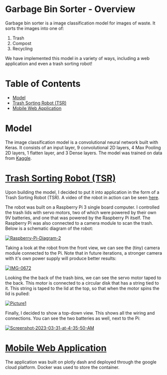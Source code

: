 # Garbage Bin Sorter - Overview
Garbage bin sorter is a image classification model for images of waste. It sorts the images into one of:

 1. Trash
 2. Compost
 3. Recycling

We have implemented this model in a variety of ways, including a web application and even a trash sorting robot! 

# Table of Contents
- [Model](#model)
- [Trash Sorting Robot (TSR)](#trash-sorting-robot-tsr)
- [Mobile Web Application](#mobile-web-application)


# Model
The image classification model is a convolutional neural network built with Keras. It consists of an input layer, 9 convolutional 2D layers, 4 Max Pooling 2D layers, 1 flatten layer, and 3 Dense layers. The model was trained on data from [Kaggle](https://www.kaggle.com/datasets/mostafaabla/garbage-classification?select=garbage_classification). 

# [Trash Sorting Robot (TSR)](https://www.youtube.com/watch?v=s5CwtBsv_bo)
Upon building the model, I decided to put it into application in the form of a Trash Sorting Robot (TSR). A video of the robot in action can be seen [here](https://www.youtube.com/watch?v=s5CwtBsv_bo).

The robot was built on a Raspberry Pi 3 single board computer. I controlled the trash lids with servo motors, two of which were powered by their own 9V batteries, and one that was powered by the Raspberry Pi itself. The Raspberry Pi was also connected to a camera module to scan the trash. Below is a schematic diagram of the robot:

<a href="https://ibb.co/60QK9bj"><img src="https://i.ibb.co/nMpXdfx/Raspberry-Pi-Diagram-2.png" alt="Raspberry-Pi-Diagram-2" border="0"></a>

Taking a look at the robot from the front view, we can see the (tiny) camera module connected to the Pi. Note that in future iterations, a stronger camera with it's own power supply will produce better results:

<a href="https://ibb.co/jGMP7Pz"><img src="https://i.ibb.co/mtqVQV0/IMG-0672.jpg" alt="IMG-0672" border="0"></a>

Looking the the back of the trash bins, we can see the servo motor taped to the back. This motor is connected to a circular disk that has a string tied to it. This string is taped to the lid at the top, so that when the motor spins the lid is pulled:

<a href="https://ibb.co/fd7bzSG"><img src="https://i.ibb.co/YBG6FWT/Picture1.png" alt="Picture1" border="0"></a>

Finally, I decided to show a top-down view. This shows all the wiring and connections. You can see the two batteries as well, next to the Pi:

<a href="https://ibb.co/FHg27w6"><img src="https://i.ibb.co/fD4f0pM/Screenshot-2023-03-31-at-4-35-50-AM.png" alt="Screenshot-2023-03-31-at-4-35-50-AM" border="0"></a>

# [Mobile Web Application](https://gargabe-classifier-jxq632gueq-uc.a.run.app/)
The application was built on plotly dash and deployed through the google cloud platform. Docker was used to store the container. 
